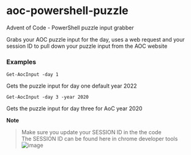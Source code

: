 # aoc-powershell-puzzle
Advent of Code - PowerShell puzzle input grabber

Grabs your AOC puzzle input for the day, uses a web request and your session ID to pull down your puzzle input from the AOC website

### Examples

`Get-AocInput -day 1`  

Gets the puzzle input for day one default year 2022

`Get-AocInput -day 3 -year 2020` 

Gets the puzzle input for day three for AoC year 2020

**Note**
>Make sure you update your SESSION ID in the the code  
The SESSION ID can be found here in chrome developer tools
![image](https://user-images.githubusercontent.com/2339111/205177469-63a15eeb-6b37-45c2-9c6a-838852891c88.png)
